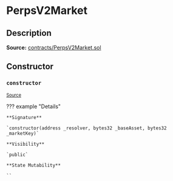 # PerpsV2Market

## Description

**Source:** [contracts/PerpsV2Market.sol](https://github.com/Synthetixio/synthetix/tree/v2.71.0/contracts/PerpsV2Market.sol)

## Constructor

### `constructor`

<sub>[Source](https://github.com/Synthetixio/synthetix/tree/v2.71.0/contracts/PerpsV2Market.sol#L16)</sub>

??? example "Details"

    **Signature**

    `constructor(address _resolver, bytes32 _baseAsset, bytes32 _marketKey)`

    **Visibility**

    `public`

    **State Mutability**

    ``
